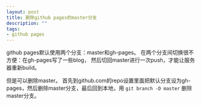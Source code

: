 ```yaml
---
layout: post
title: 删除github pages的master分支
description: ""
tags:
- github pages
---
```


github pages默认使用两个分支：master和gh-pages。 在两个分支间切换很不方便：在gh-pages写了一些blog， 然后切回master进行一次push，才能让服务器重新build。

但是可以删除master。 首先到github.com的repo设置里面把默认分支设为gh-pages，然后删除master分支，最后回到本地，用 `git branch -D master` 删除master分支。
